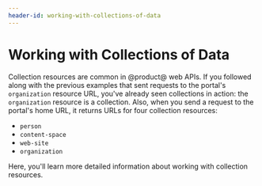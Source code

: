 ```yaml
---
header-id: working-with-collections-of-data
---
```


# Working with Collections of Data

Collection resources are common in @product@ web APIs. If you followed along 
with the previous examples that sent requests to the portal's `organization` 
resource URL, you've already seen collections in action: the `organization`
resource is a collection. Also, when you send a request to the portal's home 
URL, it returns URLs for four collection resources: 

-   `person`
-   `content-space`
-   `web-site`
-   `organization` 

Here, you'll learn more detailed information about working with collection 
resources. 

